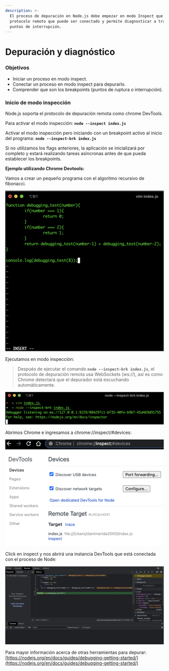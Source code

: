 ```yaml
---
description: >-
  El proceso de depuración en Node.js debe empezar en modo Inspect que expone un
  protocolo remoto que puede ser conectado y permite diagnosticar a través de
  puntos de interrupción.
---
```


# Depuración y diagnóstico

### Objetivos

* Iniciar un proceso en modo inspect.
* Conectar un proceso en modo inspect para depurarlo.
* Comprender que son los breakpoints \(puntos de ruptura o interrupción\).

### Inicio de modo inspección

Node.js soporta el protocolo de depuración remota como chrome DevTools.

Para activar el modo inspección: **`node --inspect index.js`**

Activar el modo inspección pero iniciando con un breakpoint activo al inicio del programa: **`node --inspect-brk index.js`**

Si no utilizamos los flags anteriores, la aplicación se inicializará por completo y estará realizando tareas asíncronas antes de que pueda establecer los breakpoints.

**Ejemplo utilizando Chrome Devtools:**

Vamos a crear un pequeño programa con el algoritmo recursivo de fibonacci.

![](../.gitbook/assets/image%20%2811%29.png)

Ejecutamos en modo inspección:

> Después de ejecutar el comando **`node --inspect-brk index.js`**, el protocolo de depuración remota usa WebSockets \(ws://\), así es como Chrome detectará que el depurador está escuchando automáticamente.

![](../.gitbook/assets/image%20%2812%29.png)

Abrimos Chrome e ingresamos a chrome://inspect/\#devices:

![](../.gitbook/assets/image%20%289%29.png)

Click en inspect y nos abrirá una instancia DevTools que está conectada con el proceso de Node:

![](../.gitbook/assets/image%20%2810%29.png)

Para mayor información acerca de otras herramientas para depurar: [https://nodejs.org/en/docs/guides/debugging-getting-started/](https://nodejs.org/en/docs/guides/debugging-getting-started/)












